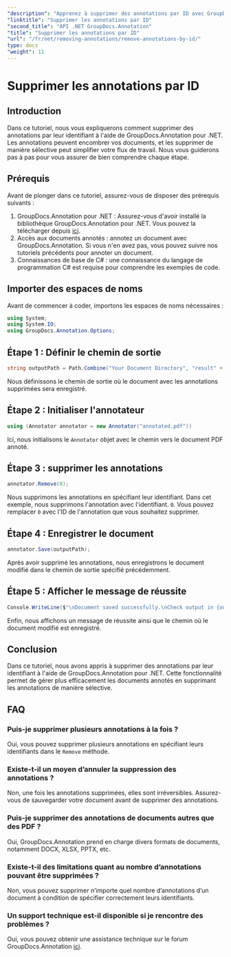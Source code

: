 ```yaml
---
"description": "Apprenez à supprimer des annotations par ID avec GroupDocs.Annotation pour .NET. Optimisez efficacement votre flux de travail documentaire."
"linktitle": "Supprimer les annotations par ID"
"second_title": "API .NET GroupDocs.Annotation"
"title": "Supprimer les annotations par ID"
"url": "/fr/net/removing-annotations/remove-annotations-by-id/"
type: docs
"weight": 11
---
```


# Supprimer les annotations par ID

## Introduction
Dans ce tutoriel, nous vous expliquerons comment supprimer des annotations par leur identifiant à l'aide de GroupDocs.Annotation pour .NET. Les annotations peuvent encombrer vos documents, et les supprimer de manière sélective peut simplifier votre flux de travail. Nous vous guiderons pas à pas pour vous assurer de bien comprendre chaque étape.
## Prérequis
Avant de plonger dans ce tutoriel, assurez-vous de disposer des prérequis suivants :
1. GroupDocs.Annotation pour .NET : Assurez-vous d'avoir installé la bibliothèque GroupDocs.Annotation pour .NET. Vous pouvez la télécharger depuis [ici](https://releases.groupdocs.com/annotation/net/).
2. Accès aux documents annotés : annotez un document avec GroupDocs.Annotation. Si vous n'en avez pas, vous pouvez suivre nos tutoriels précédents pour annoter un document.
3. Connaissances de base de C# : une connaissance du langage de programmation C# est requise pour comprendre les exemples de code.

## Importer des espaces de noms
Avant de commencer à coder, importons les espaces de noms nécessaires :
```csharp
using System;
using System.IO;
using GroupDocs.Annotation.Options;
```

## Étape 1 : Définir le chemin de sortie
```csharp
string outputPath = Path.Combine("Your Document Directory", "result" + Path.GetExtension("input.pdf"));
```
Nous définissons le chemin de sortie où le document avec les annotations supprimées sera enregistré.
## Étape 2 : Initialiser l'annotateur
```csharp
using (Annotator annotator = new Annotator("annotated.pdf"))
```
Ici, nous initialisons le `Annotator` objet avec le chemin vers le document PDF annoté.
## Étape 3 : supprimer les annotations
```csharp
annotator.Remove(0);
```
Nous supprimons les annotations en spécifiant leur identifiant. Dans cet exemple, nous supprimons l'annotation avec l'identifiant. `0`. Vous pouvez remplacer `0` avec l'ID de l'annotation que vous souhaitez supprimer.
## Étape 4 : Enregistrer le document
```csharp
annotator.Save(outputPath);
```
Après avoir supprimé les annotations, nous enregistrons le document modifié dans le chemin de sortie spécifié précédemment.
## Étape 5 : Afficher le message de réussite
```csharp
Console.WriteLine($"\nDocument saved successfully.\nCheck output in {outputPath}.");
```
Enfin, nous affichons un message de réussite ainsi que le chemin où le document modifié est enregistré.

## Conclusion
Dans ce tutoriel, nous avons appris à supprimer des annotations par leur identifiant à l'aide de GroupDocs.Annotation pour .NET. Cette fonctionnalité permet de gérer plus efficacement les documents annotés en supprimant les annotations de manière sélective.
## FAQ
### Puis-je supprimer plusieurs annotations à la fois ?
Oui, vous pouvez supprimer plusieurs annotations en spécifiant leurs identifiants dans le `Remove` méthode.
### Existe-t-il un moyen d’annuler la suppression des annotations ?
Non, une fois les annotations supprimées, elles sont irréversibles. Assurez-vous de sauvegarder votre document avant de supprimer des annotations.
### Puis-je supprimer des annotations de documents autres que des PDF ?
Oui, GroupDocs.Annotation prend en charge divers formats de documents, notamment DOCX, XLSX, PPTX, etc.
### Existe-t-il des limitations quant au nombre d’annotations pouvant être supprimées ?
Non, vous pouvez supprimer n’importe quel nombre d’annotations d’un document à condition de spécifier correctement leurs identifiants.
### Un support technique est-il disponible si je rencontre des problèmes ?
Oui, vous pouvez obtenir une assistance technique sur le forum GroupDocs.Annotation [ici](https://forum.groupdocs.com/c/annotation/10).